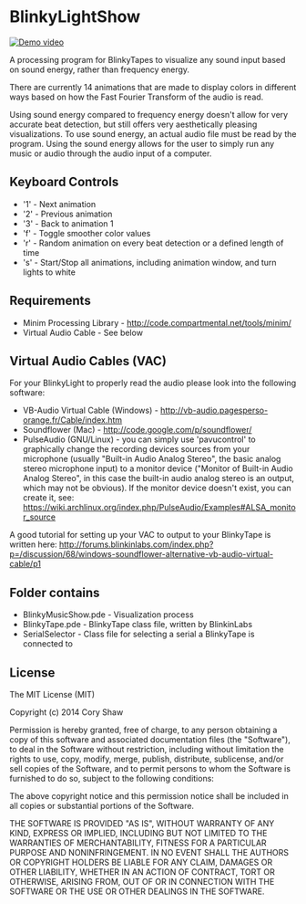BlinkyLightShow
===============

[![Demo video](https://i.imgur.com/J9L8C6j.png)](https://scontent.cdninstagram.com/vp/8f9623d1ac3db7c5a9fcc36eab4532fe/5D27A3B8/t50.2886-16/11719633_859007807516632_674404249_n.mp4?_nc_ht=scontent.cdninstagram.com)

A processing program for BlinkyTapes to visualize any sound input based on sound energy, 
rather than frequency energy. 

There are currently 14 animations that are made to display colors in different ways 
based on how the Fast Fourier Transform of the audio is read.

Using sound energy compared to frequency energy doesn't allow for very accurate beat 
detection, but still offers very aesthetically pleasing visualizations. To use sound 
energy, an actual audio file must be read by the program. Using the sound energy 
allows for the user to simply run any music or audio through the audio input of 
a computer.

Keyboard Controls
-----------------
- '1' - Next animation
- '2' - Previous animation
- '3' - Back to animation 1
- 'f' - Toggle smoother color values
- 'r' - Random animation on every beat detection or a defined length of time
- 's' - Start/Stop all animations, including animation window, and turn lights to white

Requirements
------------

- Minim Processing Library - http://code.compartmental.net/tools/minim/
- Virtual Audio Cable - See below

Virtual Audio Cables (VAC)
--------------------

For your BlinkyLight to properly read the audio please look into the following software:

- VB-Audio Virtual Cable (Windows) - http://vb-audio.pagesperso-orange.fr/Cable/index.htm
- Soundflower (Mac) - http://code.google.com/p/soundflower/
- PulseAudio (GNU/Linux) - you can simply use 'pavucontrol' to graphically change the recording devices sources from your microphone (usually "Built-in Audio Analog Stereo", the basic analog stereo microphone input) to a monitor device ("Monitor of Built-in Audio Analog Stereo", in this case the built-in audio analog stereo is an output, which may not be obvious). If the monitor device doesn't exist, you can create it, see: https://wiki.archlinux.org/index.php/PulseAudio/Examples#ALSA_monitor_source

A good tutorial for setting up your VAC to output to your BlinkyTape is written here:
http://forums.blinkinlabs.com/index.php?p=/discussion/68/windows-soundflower-alternative-vb-audio-virtual-cable/p1

Folder contains
---------------

- BlinkyMusicShow.pde - Visualization process
- BlinkyTape.pde - BlinkyTape class file, written by BlinkinLabs
- SerialSelector - Class file for selecting a serial a BlinkyTape is connected to

License
-------
The MIT License (MIT)

Copyright (c) 2014 Cory Shaw

Permission is hereby granted, free of charge, to any person obtaining a copy
of this software and associated documentation files (the "Software"), to deal
in the Software without restriction, including without limitation the rights
to use, copy, modify, merge, publish, distribute, sublicense, and/or sell
copies of the Software, and to permit persons to whom the Software is
furnished to do so, subject to the following conditions:

The above copyright notice and this permission notice shall be included in all
copies or substantial portions of the Software.

THE SOFTWARE IS PROVIDED "AS IS", WITHOUT WARRANTY OF ANY KIND, EXPRESS OR
IMPLIED, INCLUDING BUT NOT LIMITED TO THE WARRANTIES OF MERCHANTABILITY,
FITNESS FOR A PARTICULAR PURPOSE AND NONINFRINGEMENT. IN NO EVENT SHALL THE
AUTHORS OR COPYRIGHT HOLDERS BE LIABLE FOR ANY CLAIM, DAMAGES OR OTHER
LIABILITY, WHETHER IN AN ACTION OF CONTRACT, TORT OR OTHERWISE, ARISING FROM,
OUT OF OR IN CONNECTION WITH THE SOFTWARE OR THE USE OR OTHER DEALINGS IN THE
SOFTWARE.
